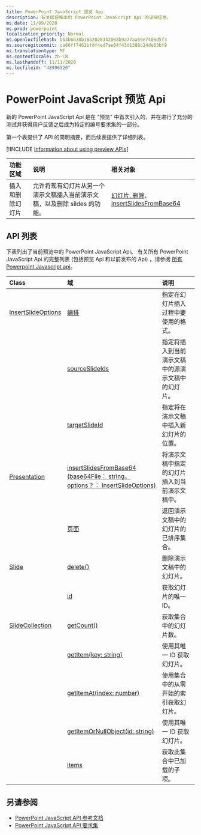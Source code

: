 ```yaml
---
title: PowerPoint JavaScript 预览 Api
description: 有关即将推出的 PowerPoint JavaScript Api 的详细信息。
ms.date: 11/09/2020
ms.prod: powerpoint
localization_priority: Normal
ms.openlocfilehash: b53b6638b16b2028342003b9a77aa59e7406d5f3
ms.sourcegitcommit: ca66ff7462bfdf4ed7ae04f43d1388c24de63bf9
ms.translationtype: MT
ms.contentlocale: zh-CN
ms.lasthandoff: 11/11/2020
ms.locfileid: "48996520"
---
```

# <a name="powerpoint-javascript-preview-apis"></a>PowerPoint JavaScript 预览 Api

新的 PowerPoint JavaScript Api 是在 "预览" 中首次引入的，并在进行了充分的测试并获得用户反馈之后成为特定的编号要求集的一部分。

第一个表提供了 API 的简明摘要，而后续表提供了详细列表。

[!INCLUDE [Information about using preview APIs](../../includes/using-preview-apis-host.md)]

| 功能区域 | 说明 | 相关对象 |
|:--- |:--- |:--- |
| 插入和删除幻灯片 | 允许将现有幻灯片从另一个演示文稿插入当前演示文稿，以及删除 sildes 的功能。 | [幻灯片. 删除](/javascript/api/powerpoint/powerpoint.slide#delete--)、 [insertSlidesFromBase64](/javascript/api/powerpoint/powerpoint.presentation#insertslidesfrombase64-base64file--options-)|

## <a name="api-list"></a>API 列表

下表列出了当前预览中的 PowerPoint JavaScript Api。 有关所有 PowerPoint JavaScript Api 的完整列表 (包括预览 Api 和以前发布的 Api) ，请参阅 [所有 Powerpoint Javascript api](/javascript/api/powerpoint?view=powerpoint-js-preview&preserve-view=true)。

| Class | 域 | 说明 |
|:---|:---|:---|
|[InsertSlideOptions](/javascript/api/powerpoint/powerpoint.insertslideoptions)|[编排](/javascript/api/powerpoint/powerpoint.insertslideoptions#formatting)|指定在幻灯片插入过程中要使用的格式。|
||[sourceSlideIds](/javascript/api/powerpoint/powerpoint.insertslideoptions#sourceslideids)|指定将插入到当前演示文稿中的源演示文稿中的幻灯片。|
||[targetSlideId](/javascript/api/powerpoint/powerpoint.insertslideoptions#targetslideid)|指定将在演示文稿中插入新幻灯片的位置。|
|[Presentation](/javascript/api/powerpoint/powerpoint.presentation)|[insertSlidesFromBase64 (base64File： string，options？： InsertSlideOptions) ](/javascript/api/powerpoint/powerpoint.presentation#insertslidesfrombase64-base64file--options-)|将演示文稿中指定的幻灯片插入到当前演示文稿中。|
||[页面](/javascript/api/powerpoint/powerpoint.presentation#slides)|返回演示文稿中的幻灯片的已排序集合。|
|[Slide](/javascript/api/powerpoint/powerpoint.slide)|[delete()](/javascript/api/powerpoint/powerpoint.slide#delete--)|删除演示文稿中的幻灯片。|
||[id](/javascript/api/powerpoint/powerpoint.slide#id)|获取幻灯片的唯一 ID。|
|[SlideCollection](/javascript/api/powerpoint/powerpoint.slidecollection)|[getCount()](/javascript/api/powerpoint/powerpoint.slidecollection#getcount--)|获取集合中的幻灯片数。|
||[getItem(key: string)](/javascript/api/powerpoint/powerpoint.slidecollection#getitem-key-)|使用其唯一 ID 获取幻灯片。|
||[getItemAt(index: number)](/javascript/api/powerpoint/powerpoint.slidecollection#getitemat-index-)|使用集合中的从零开始的索引获取幻灯片。|
||[getItemOrNullObject(id: string)](/javascript/api/powerpoint/powerpoint.slidecollection#getitemornullobject-id-)|使用其唯一 ID 获取幻灯片。|
||[items](/javascript/api/powerpoint/powerpoint.slidecollection#items)|获取此集合中已加载的子项。|

## <a name="see-also"></a>另请参阅

- [PowerPoint JavaScript API 参考文档](/javascript/api/powerpoint?view=powerpoint-js-preview&preserve-view=true)
- [PowerPoint JavaScript API 要求集](powerpoint-api-requirement-sets.md)
